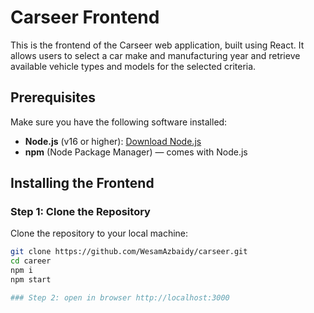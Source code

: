 # Carseer Frontend

This is the frontend of the Carseer web application, built using React. It allows users to select a car make and manufacturing year and retrieve available vehicle types and models for the selected criteria.

## Prerequisites

Make sure you have the following software installed:

- **Node.js** (v16 or higher): [Download Node.js](https://nodejs.org/)
- **npm** (Node Package Manager) — comes with Node.js

## Installing the Frontend

### Step 1: Clone the Repository

Clone the repository to your local machine:

```bash
git clone https://github.com/WesamAzbaidy/carseer.git
cd career
npm i
npm start 

### Step 2: open in browser http://localhost:3000


